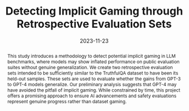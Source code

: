 ---
title: "Detecting Implicit Gaming through Retrospective Evaluation Sets"
date: 2023-11-23
last_mod: 2024-08-08
featured: false
reading_time: false

authors:
  - admin
  - Lucie Philippon
  - Alice Rigg
  - Cenny Wenner

summary: 2-day hackathon project, awarded first place by peer review in the Evaluations Apart Hackathon in Nov '23.

categories:
  - Research
tags:
  - Apart Research

image:
  caption: 'Figure from Detecting Implicit Gaming through Retrospective Evaluation Sets'
  preview_only: true
  filename: implicit-gaming_plot-min.jpeg

publication_types: ['manuscript']

abstract: This study introduces a methodology to detect potential implicit gaming in LLM benchmarks, where models may show inflated performance on public evaluation suites without genuine generalization. We create two retrospective evaluation sets intended to be sufficiently similar to the TruthfulQA dataset to have been its held-out samples. These sets are used to evaluate whether the gains from GPT-3 to GPT-4 models generalize. Our preliminary analysis suggests that GPT-4 may have avoided the pitfall of implicit gaming. While constrained by time, this project offers a promising approach to ensure AI advancements and safety evaluations represent genuine progress rather than dataset gaming.

url_pdf: 'https://webflow.com/files/634e78122252d2e2fc3a9ab9/formUploads/5949069b-769e-4b65-9cd5-ad9bf3f1e07d.pdf'
url_code: ''
url_dataset: ''
url_poster: ''
url_project: ''
url_slides: ''
url_source: 'https://www.apartresearch.com/project/detecting-implicit-gaming-through-retrospective-evaluation-sets'
url_video: ''

projects: []
slides: ""
---